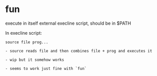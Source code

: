 # fun
execute in itself external execline script, should be in $PATH

In execline script:

	source file prog...

	- source reads file and then combines file + prog and executes it

	- wip but it somehow works

	- seems to work just fine with `fun`
